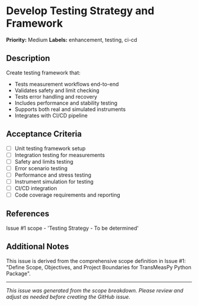 # Develop Testing Strategy and Framework

**Priority:** Medium
**Labels:** enhancement, testing, ci-cd

## Description

Create testing framework that:
- Tests measurement workflows end-to-end
- Validates safety and limit checking
- Tests error handling and recovery
- Includes performance and stability testing
- Supports both real and simulated instruments
- Integrates with CI/CD pipeline

## Acceptance Criteria

- [ ] Unit testing framework setup
- [ ] Integration testing for measurements
- [ ] Safety and limits testing
- [ ] Error scenario testing
- [ ] Performance and stress testing
- [ ] Instrument simulation for testing
- [ ] CI/CD integration
- [ ] Code coverage requirements and reporting

## References

Issue #1 scope - 'Testing Strategy - To be determined'

## Additional Notes

This issue is derived from the comprehensive scope definition in Issue #1: "Define Scope, Objectives, and Project Boundaries for TransMeasPy Python Package".

---

*This issue was generated from the scope breakdown. Please review and adjust as needed before creating the GitHub issue.*

